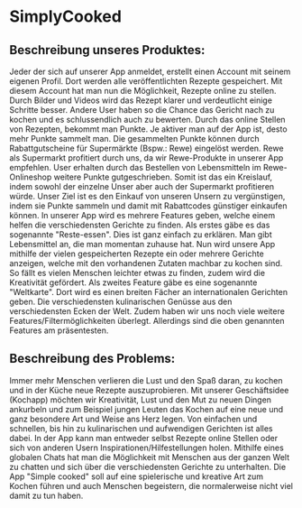 # SimplyCooked

## Beschreibung unseres Produktes:

Jeder der sich auf unserer App anmeldet, erstellt einen Account mit seinem eigenen Profil. Dort werden alle veröffentlichten Rezepte gespeichert. Mit diesem Account hat man nun die Möglichkeit, Rezepte online zu stellen. Durch Bilder und Videos wird das Rezept klarer und verdeutlicht einige Schritte besser. Andere User haben so die Chance das Gericht nach zu kochen und es schlussendlich auch zu bewerten. Durch das online Stellen von Rezepten, bekommt man Punkte. Je aktiver man auf der App ist, desto mehr Punkte sammelt man. Die gesammelten Punkte können durch Rabattgutscheine für Supermärkte (Bspw.: Rewe) eingelöst werden. Rewe als Supermarkt profitiert durch uns, da wir Rewe-Produkte in unserer App empfehlen. User erhalten durch das Bestellen von Lebensmitteln im Rewe-Onlineshop weitere Punkte gutgeschrieben. Somit ist das ein Kreislauf, indem sowohl der einzelne Unser aber auch der Supermarkt profitieren würde. Unser Ziel ist es den Einkauf von unseren Unsern zu vergünstigen, indem sie Punkte sammeln und damit mit Rabattcodes günstiger einkaufen können.  In unserer App wird es mehrere Features geben, welche einem helfen die verschiedensten Gerichte zu finden. Als erstes gäbe es das sogenannte "Reste-essen". Dies ist ganz einfach zu erklären. Man gibt Lebensmittel an, die man momentan zuhause hat. Nun wird unsere App mithilfe der vielen gespeicherten Rezepte ein oder mehrere Gerichte anzeigen, welche mit den vorhandenen Zutaten machbar zu kochen sind. So fällt es vielen Menschen leichter etwas zu finden, zudem wird die Kreativität gefördert. Als zweites Feature gäbe es eine sogenannte "Weltkarte". Dort wird es einen breiten Fächer an internationalen Gerichten geben. Die verschiedensten kulinarischen Genüsse aus den verschiedensten Ecken der Welt. Zudem haben wir uns noch viele weitere Features/Filtermöglichkeiten überlegt. Allerdings sind die oben genannten Features am präsentesten.


## Beschreibung des Problems:

Immer mehr Menschen verlieren die Lust und den Spaß daran, zu kochen und in der Küche neue Rezepte auszuprobieren. Mit unserer Geschäftsidee (Kochapp) möchten wir Kreativität, Lust und den Mut zu neuen Dingen ankurbeln und zum Beispiel jungen Leuten das Kochen auf eine neue und ganz besondere Art und Weise ans Herz legen. Von einfachen und schnellen, bis hin zu kulinarischen und aufwendigen Gerichten ist alles dabei. In der App kann man entweder selbst Rezepte online Stellen oder sich von anderen Usern Inspirationen/Hilfestellungen holen. Mithilfe eines globalen Chats hat man die Möglichkeit mit Menschen aus der ganzen Welt zu chatten und sich über die verschiedensten Gerichte zu unterhalten. Die App "Simple cooked" soll auf eine spielerische und kreative Art zum Kochen führen und auch Menschen begeistern, die normalerweise nicht viel damit zu tun haben.

